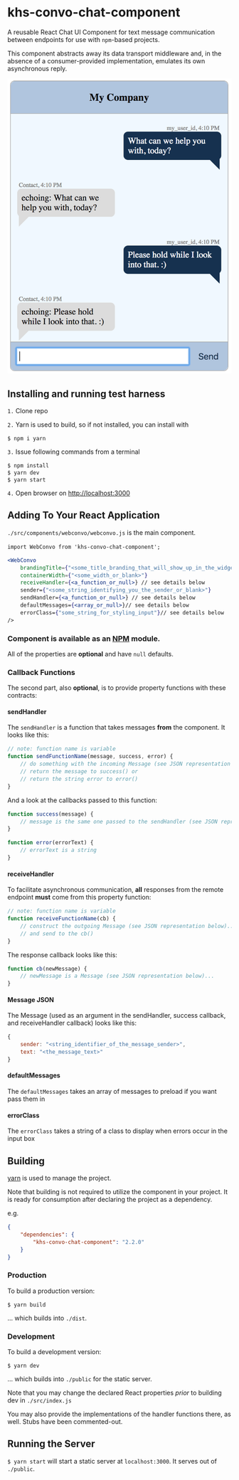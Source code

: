 # khs-convo-chat-component

A reusable React Chat UI Component for text message communication between endpoints for use with `npm`-based projects.

This component abstracts away its data transport middleware and, in the absence of a consumer-provided implementation, emulates its own asynchronous reply.

![](chat-bot-image.png)

## Installing and running test harness

`1.` Clone repo 

`2.` Yarn is used to build, so if not installed, you can install with 

	$ npm i yarn

`3.` Issue following commands from a terminal  

	$ npm install 
	$ yarn dev
	$ yarn start 

`4.` Open browser on [http://localhost:3000](http://localhost:3000)


## Adding To Your React Application

`./src/components/webconvo/webconvo.js` is the main component.

`import WebConvo from 'khs-convo-chat-component';`

```jsx
<WebConvo
	brandingTitle={"<some_title_branding_that_will_show_up_in_the_widget_title_or_blank>"}
	containerWidth={"<some_width_or_blank>"}
	receiveHandler={<a_function_or_null>} // see details below
	sender={"<some_string_identifying_you_the_sender_or_blank>"}
	sendHandler={<a_function_or_null>} // see details below
	defaultMessages={<array_or_null>}// see details below
	errorClass={"some_string_for_styling_input"}// see details below
/>
```

### Component is available as an [NPM](https://www.npmjs.com/package/khs-convo-chat-component) module.

All of the properties are **optional** and have `null` defaults.

### Callback Functions

The second part, also **optional**, is to provide property functions with these contracts:

#### sendHandler

The `sendHandler` is a function that takes messages **from** the component. It looks like this:

```js
// note: function name is variable
function sendFunctionName(message, success, error) {
	// do something with the incoming Message (see JSON representation below)...
	// return the message to success() or
	// return the string error to error()
}
```

And a look at the callbacks passed to this function:

```js
function success(message) {
	// message is the same one passed to the sendHandler (see JSON representation below)...
}
```

```js
function error(errorText) {
	// errorText is a string
}
```

#### receiveHandler

To facilitate asynchronous communication, **all** responses from the remote endpoint **must** come from this property function:

```js
// note: function name is variable
function receiveFunctionName(cb) {
	// construct the outgoing Message (see JSON representation below)...
	// and send to the cb()
}
```

The response callback looks like this:

```js
function cb(newMessage) {
	// newMessage is a Message (see JSON representation below)...
}
```

#### Message JSON

The Message (used as an argument in the sendHandler, success callback, and receiveHandler callback) looks like this:

```js
{
	sender: "<string_identifier_of_the_message_sender>",
	text: "<the_message_text>"
}
```

#### defaultMessages

The `defaultMessages` takes an array of messages to preload if you want pass them in

#### errorClass

The `errorClass` takes a string of a class to display when errors occur in the input box

## Building

[yarn](https://yarnpkg.com/lang/en/docs/install/) is used to manage the project.

Note that building is not required to utilize the component in your project. It is ready for consumption after declaring the project as a dependency.

e.g.

```json
{
	"dependencies": {
		"khs-convo-chat-component": "2.2.0"
	}
}
```

### Production

To build a production version:

```
$ yarn build
```

... which builds into `./dist`.

### Development

To build a development version:

```
$ yarn dev
```

... which builds into `./public` for the static server.

Note that you may change the declared React properties *prior* to building dev in `./src/index.js`

You may also provide the implementations of the handler functions there, as well. Stubs have been commented-out.

## Running the Server

`$ yarn start` will start a static server at `localhost:3000`. It serves out of `./public`.
